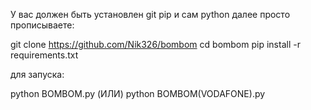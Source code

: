 У вас должен быть установлен git pip и сам python
далее просто прописываете:

git clone https://github.com/Nik326/bombom
cd bombom
pip install -r requirements.txt

для запуска:

python BOMBOM.py 
(ИЛИ)
python BOMBOM(VODAFONE).py
